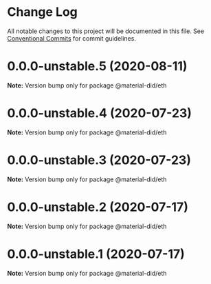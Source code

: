 # Change Log

All notable changes to this project will be documented in this file.
See [Conventional Commits](https://conventionalcommits.org) for commit guidelines.

# 0.0.0-unstable.5 (2020-08-11)

**Note:** Version bump only for package @material-did/eth





# 0.0.0-unstable.4 (2020-07-23)

**Note:** Version bump only for package @material-did/eth





# 0.0.0-unstable.3 (2020-07-23)

**Note:** Version bump only for package @material-did/eth





# 0.0.0-unstable.2 (2020-07-17)

**Note:** Version bump only for package @material-did/eth





# 0.0.0-unstable.1 (2020-07-17)

**Note:** Version bump only for package @material-did/eth
